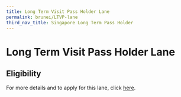 ```yaml
---
title: Long Term Visit Pass Holder Lane
permalink: brunei/LTVP-lane
third_nav_title: Singapore Long Term Pass Holder
---
```


# Long Term Visit Pass Holder Lane

## Eligibility

For more details and to apply for this lane, click [here](/LTVPHL/requirements-and-process).
